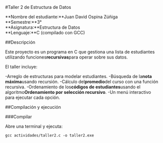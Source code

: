 #Taller 2 de Estructura de Datos

**Nombre del estudiante:**Juan David Ospina Zúñiga    
**Semestre:**3°  
**Asignatura:**Estructura de Datos  
**Lenguaje:**C (compilado con GCC)

##Descripción

Este proyecto es un programa en C que gestiona una lista de estudiantes utilizando funciones**recursivas**para operar sobre sus datos.

El taller incluye:

-Arreglo de estructuras para modelar estudiantes.
-Búsqueda de la**nota máxima**usando recursión.
-Cálculo del**promedio**del curso con una función recursiva.
-Ordenamiento de los**códigos de estudiantes**usando el algoritmo**Ordenamiento por selección recursivo**.
-Un menú interactivo para ejecutar cada opción.

##Compilación y ejecución

###Compilar

Abre una terminal y ejecuta:

```intento
gcc actividades/taller2.c -o taller2.exe
